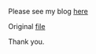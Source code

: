 Please see my blog [here](http://yl3296.github.io)

Original [file](https://github.com/yl3296/yl3296.github.io/blob/master/_posts/2015-03-24-GraphCritique.md)

Thank you. 
